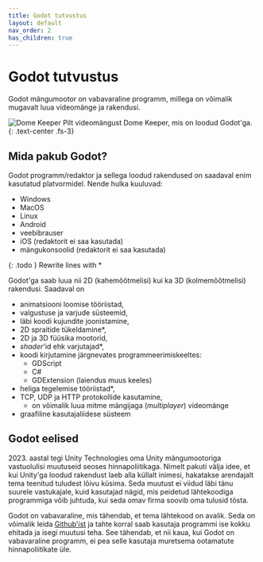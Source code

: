 ```yaml
---
title: Godot tutvustus
layout: default
nav_order: 2
has_children: true
---
```


# Godot tutvustus

Godot mängumootor on vabavaraline programm, millega on võimalik mugavalt luua videomänge ja rakendusi.

![Dome Keeper](https://godotengine.org/assets/showcase/dome-keeper.jpg)
Pilt videomängust Dome Keeper, mis on loodud Godot'ga.
{: .text-center .fs-3}

## Mida pakub Godot?

Godot programm/redaktor ja sellega loodud rakendused on saadaval enim kasutatud platvormidel.
Nende hulka kuuluvad:

-   Windows
-   MacOS
-   Linux
-   Android
-   veebibrauser
-   iOS (redaktorit ei saa kasutada)
-   mängukonsoolid (redaktorit ei saa kasutada)

{: .todo }
Rewrite lines with \*

Godot'ga saab luua nii 2D (kahemõõtmelisi) kui ka 3D (kolmemõõtmelisi) rakendusi.
Saadaval on

-   animatsiooni loomise tööriistad,
-   valgustuse ja varjude süsteemid,
-   läbi koodi kujundite joonistamine,
-   2D spraitide tükeldamine\*,
-   2D ja 3D füüsika mootorid,
-   *shader*'id ehk varjutajad\*,
-   koodi kirjutamine järgnevates programmeerimiskeeltes:
    -   GDScript
    -   C#
    -   GDExtension (laiendus muus keeles)
-   heliga tegelemise tööriistad\*,
-   TCP, UDP ja HTTP protokollide kasutamine,
    -   on võimalik luua mitme mängijaga (*multiplayer*) videomänge
-   graafiline kasutajaliidese süsteem

## Godot eelised

2023\. aastal tegi Unity Technologies oma Unity mängumootoriga vastuolulisi muutuseid seoses hinnapoliitikaga.
Nimelt pakuti välja idee, et kui Unity'ga loodud rakendust laeb alla küllalt inimesi, hakatakse arendajalt tema teenitud tuludest lõivu küsima.
Seda muutust ei viidud läbi tänu suurele vastukajale, kuid kasutajad nägid, mis peidetud lähtekoodiga programmiga võib juhtuda, kui seda omav firma soovib oma tulusid tõsta.

Godot on vabavaraline, mis tähendab, et tema lähtekood on avalik.
Seda on võimalik leida [Github'ist](https://github.com/godotengine/godot) ja tahte korral saab kasutaja programmi ise kokku ehitada ja isegi muutusi teha.
See tähendab, et nii kaua, kui Godot on vabavaraline programm, ei pea selle kasutaja muretsema ootamatute hinnapoliitikate üle.